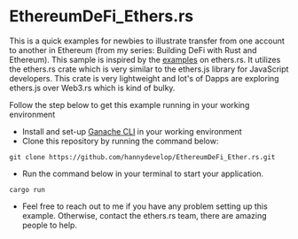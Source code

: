 # EthereumDeFi_Ethers.rs

This is a quick examples for newbies to illustrate transfer from one account to another in Ethereum (from my series: Building DeFi with Rust and Ethereum). This sample is inspired by the [examples](https://github.com/gakonst/ethers-rs/tree/master/ethers/examples) on ethers.rs. 
It utilizes the ethers.rs crate which is very similar to the ethers.js library for JavaScript developers. This crate is very lightweight and lot's of Dapps are exploring ethers.js over Web3.rs which is kind of bulky.

Follow the step below to get this example running in your working environment
- Install and set-up [Ganache CLI](https://www.npmjs.com/package/ganache-cli) in your working environment
- Clone this repository by running the command below:

```
git clone https://github.com/hannydevelop/EthereumDeFi_Ether.rs.git
```

- Run the command below in your terminal to start your application.

```
cargo run
```

- Feel free to reach out to me if you have any problem setting up this example. Otherwise, contact the ethers.rs team, there are amazing people to help.
